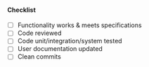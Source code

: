 #### Checklist

- [ ] Functionality works & meets specifications
- [ ] Code reviewed
- [ ] Code unit/integration/system tested
- [ ] User documentation updated
- [ ] Clean commits
